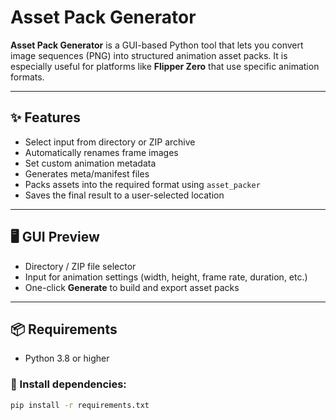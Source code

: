 # Asset Pack Generator

**Asset Pack Generator** is a GUI-based Python tool that lets you convert image sequences (PNG) into structured animation asset packs. It is especially useful for platforms like **Flipper Zero** that use specific animation formats.

---

## ✨ Features

- Select input from directory or ZIP archive
- Automatically renames frame images
- Set custom animation metadata
- Generates meta/manifest files
- Packs assets into the required format using `asset_packer`
- Saves the final result to a user-selected location

---

## 🖥️ GUI Preview

- Directory / ZIP file selector
- Input for animation settings (width, height, frame rate, duration, etc.)
- One-click **Generate** to build and export asset packs

---

## 📦 Requirements

- Python 3.8 or higher

### 🔧 Install dependencies:

```bash
pip install -r requirements.txt
